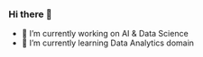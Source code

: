 ### Hi there 👋


- 🔭 I’m currently working on AI & Data Science
- 🌱 I’m currently learning Data Analytics domain
<!--
- 👯 I’m looking to collaborate on ...
- 🤔 I’m looking for help with ...
- 💬 Ask me about ...
- 📫 How to reach me: ...
- 😄 Pronouns: ...
- ⚡ Fun fact: ...
-->
